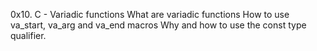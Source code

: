 0x10. C - Variadic functions
What are variadic functions
How to use va_start, va_arg and va_end macros
Why and how to use the const type qualifier.
